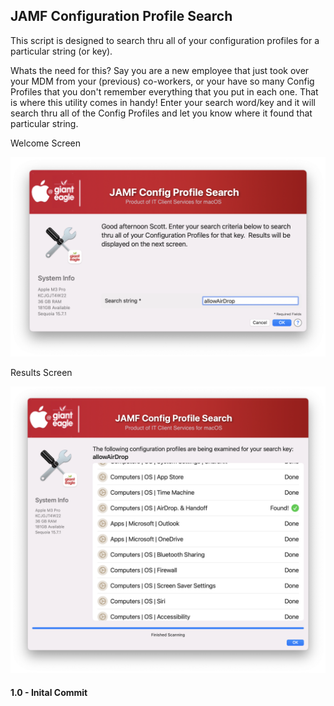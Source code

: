 ## JAMF Configuration Profile Search

This script is designed to search thru all of your configuration profiles for a particular string (or key).

Whats the need for this?  Say you are a new employee that just took over your MDM from your (previous) co-workers, or your have so many Config Profiles that you don't remember everything that you put in each one.  That is where this utility comes in handy!  Enter your search word/key and it will search thru all of the Config Profiles and let you know where it found that particular string.

Welcome Screen

![](./JAMFConfigProfileSearch-Welcome.png)

Results Screen

![](JAMFConfigProfileSearch-Results.png)

#### 1.0 - Inital Commit ####
